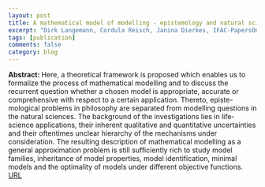 ```yaml
---
layout: post
title: A mathematical model of modelling - epistemology and natural sciences
excerpt: "Dirk Langemann, Cordula Reisch, Janina Dierkes, IFAC-PapersOnLine 51(2), 499-504, Proc. MathMod2018 (2018)"
tags: [publication]
comments: false
category: blog
---
```


<b>Abstract: </b>Here, a theoretical framework is proposed which enables us to formalize the process of mathematical modelling and to discuss the recurrent question whether a chosen model is appropriate, accurate or comprehensive with respect to a certain application. Thereto, episte-mological problems in philosophy are separated from modelling questions in the natural sciences. The background of the investigations lies in life-science applications, their inherent qualitative and quantitative uncertainties and their oftentimes unclear hierarchy of the mechanisms under consideration. The resulting description of mathematical modelling as a general approximation problem is still sufficiently rich to study model families, inheritance of model properties, model identification, minimal models and the optimality of models under different objective functions.<br>
<a href="https://doi.org/10.1016/j.ifacol.2018.03.084">URL</a>

